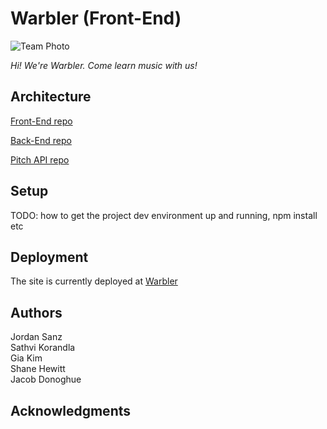 # Warbler (Front-End)

![Team Photo](https://github.com/dartmouth-cs98/21f-warbler-frontend-cs98/blob/main/team_pic.png)

*Hi! We're Warbler. Come learn music with us!*

## Architecture

[Front-End repo](https://github.com/dartmouth-cs98/21f-warbler-frontend-cs98)

[Back-End repo](https://github.com/dartmouth-cs98/21f-warbler-backend)

[Pitch API repo](https://github.com/dartmouth-cs98/21f-warbler-pitch-api)

## Setup

TODO: how to get the project dev environment up and running, npm install etc

## Deployment

The site is currently deployed at [Warbler](warblermusic.com)

## Authors

Jordan Sanz  
Sathvi Korandla  
Gia Kim  
Shane Hewitt  
Jacob Donoghue

## Acknowledgments

